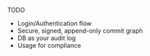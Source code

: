 TODO

- Login/Authentication flow
- Secure, signed, append-only commit graph
- DB as your audit log
- Usage for compliance
